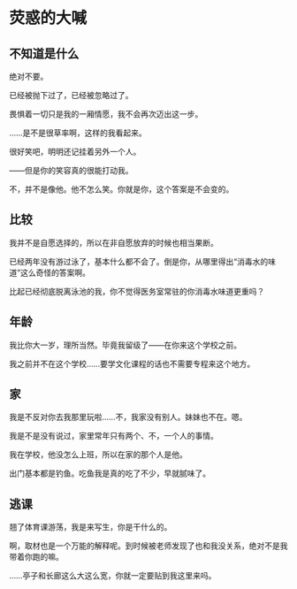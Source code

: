 # 荧惑的大喊

## 不知道是什么

绝对不要。

已经被抛下过了，已经被忽略过了。

畏惧着一切只是我的一厢情愿，我不会再次迈出这一步。

……是不是很草率啊，这样的我看起来。

很好笑吧，明明还记挂着另外一个人。

——但是你的笑容真的很能打动我。

不，并不是像他。他不怎么笑。你就是你，这个答案是不会变的。

## 比较

我并不是自愿选择的，所以在非自愿放弃的时候也相当果断。

已经两年没有游过泳了，基本什么都不会了。倒是你，从哪里得出“消毒水的味道”这么奇怪的答案啊。

比起已经彻底脱离泳池的我，你不觉得医务室常驻的你消毒水味道更重吗？

## 年龄

我比你大一岁，理所当然。毕竟我留级了——在你来这个学校之前。

我之前并不在这个学校……要学文化课程的话也不需要专程来这个地方。

## 家

我是不反对你去我那里玩啦……不，我家没有别人。妹妹也不在。嗯。

我是不是没有说过，家里常年只有两个、不，一个人的事情。

我在学校，他没怎么上班，所以在家的那个人是他。

出门基本都是钓鱼。吃鱼我是真的吃了不少，早就腻味了。

## 逃课

翘了体育课游荡，我是来写生，你是干什么的。

啊，取材也是一个万能的解释呢。到时候被老师发现了也和我没关系，绝对不是我带着你跑的嘛。

……亭子和长廊这么大这么宽，你就一定要贴到我这里来吗。
